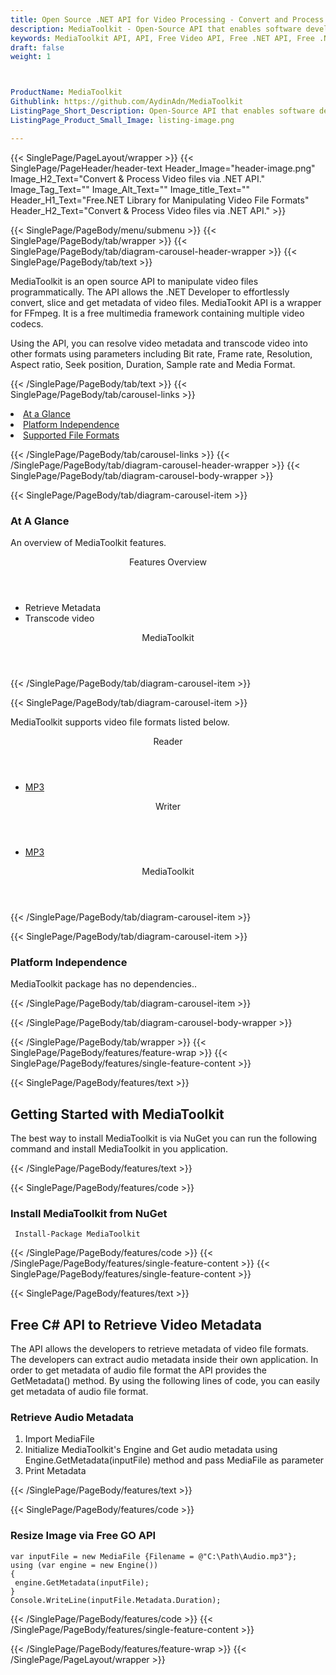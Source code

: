 ```yaml
---
title: Open Source .NET API for Video Processing - Convert and Process Video Files
description: MediaToolkit - Open-Source API that enables software developers to convert and process Video File Formats using .NET applications.
keywords: MediaToolkit API, API, Free Video API, Free .NET API, Free .NET API, Free MP4 API, Open Source MP4 API, Free MP4 .NET, Random .NET API, Free .NET Video, Free Video API
draft: false
weight: 1



ProductName: MediaToolkit
Githublink: https://github.com/AydinAdn/MediaToolkit
ListingPage_Short_Description: Open-Source API that enables software developers to convert and process Video File Formats using .NET applications.
ListingPage_Product_Small_Image: listing-image.png 

---
```


{{< SinglePage/PageLayout/wrapper >}}
{{< SinglePage/PageHeader/header-text
Header_Image="header-image.png"
Image_H2_Text="Convert & Process Video files via .NET API."
Image_Tag_Text=""
Image_Alt_Text=""
Image_title_Text=""
Header_H1_Text="Free.NET Library for Manipulating Video File Formats"
Header_H2_Text="Convert & Process Video files via .NET API." >}}

{{< SinglePage/PageBody/menu/submenu >}}
{{< SinglePage/PageBody/tab/wrapper >}}
{{< SinglePage/PageBody/tab/diagram-carousel-header-wrapper >}}
{{< SinglePage/PageBody/tab/text >}}



<p>MediaToolkit is an open source API to manipulate video files programmatically. The API allows the .NET Developer to effortlessly convert, slice and get metadata of video files. 
MediaTookit API is a wrapper for FFmpeg. It is a free multimedia framework containing multiple video codecs.</p>
<p>Using the API, you can resolve video metadata and transcode video into other formats using parameters including Bit rate, Frame rate, Resolution, Aspect ratio, Seek position, Duration, Sample rate and Media Format.</p>

{{< /SinglePage/PageBody/tab/text >}}
{{< SinglePage/PageBody/tab/carousel-links >}}

<li data-target="#diagramcarousel" data-slide-to="0"><a href="#">At a Glance</a></li>
<li data-target="#diagramcarousel" data-slide-to="2"><a href="#">Platform Independence</a></li>
<li data-target="#diagramcarousel" data-slide-to="1"><a class="activetab" href="#">Supported File Formats</a></li>


{{< /SinglePage/PageBody/tab/carousel-links >}}
{{< /SinglePage/PageBody/tab/diagram-carousel-header-wrapper >}}
{{< SinglePage/PageBody/tab/diagram-carousel-body-wrapper >}}

{{< SinglePage/PageBody/tab/diagram-carousel-item >}}
<h3>At A Glance</h3>
<p>An overview of MediaToolkit features.</p>
<div class="diagram1 d1-poi">
<div class="d1-row">
<div class="d1-col d1-left"><header>Features Overview</header>
<ul>
<li>Retrieve Metadata</li>
<li>Transcode video</li>
</ul>
</div>
<!--/left-->
<div class="d1-col d1-right"> </div>
</div>
<div class="d1-logo" style="border: none;"><header>MediaToolkit</header><footer><small></small></footer></div>
<!--/logo--></div>
<!--/diagram1-->
{{< /SinglePage/PageBody/tab/diagram-carousel-item >}}

{{< SinglePage/PageBody/tab/diagram-carousel-item >}}
<p>MediaToolkit supports video file formats listed below.</p>
<div class="diagram1 d2 d1-poi">
<div class="d1-row">
<div class="d1-col d1-left"><header><i class="fa fa-arrows-v"> </i> Reader</header>
<ul>
<li><a href="https://docs.fileformat.com/audio/mp3/">MP3</a></li>
</ul>
</div>
<!--/left-->
<div class="d1-col d1-right"><header><i class="fa fa-long-arrow-down"> </i> Writer</header>
<ul>
<li><a href="https://docs.fileformat.com/audio/mp3/">MP3</a></li>
</ul>
</div>
<!--/right--></div>
<!--/row-->
<div class="d1-logo" style="border: none;"><header>MediaToolkit</header><footer><small></small></footer></div>
<!--/logo--></div>
<!--/diagram2-->
{{< /SinglePage/PageBody/tab/diagram-carousel-item >}}

{{< SinglePage/PageBody/tab/diagram-carousel-item >}}
<h3>Platform Independence</h3>
<p>MediaToolkit package has no dependencies..</p>
{{< /SinglePage/PageBody/tab/diagram-carousel-item >}}

{{< /SinglePage/PageBody/tab/diagram-carousel-body-wrapper >}}

{{< /SinglePage/PageBody/tab/wrapper >}}
{{< SinglePage/PageBody/features/feature-wrap >}}
{{< SinglePage/PageBody/features/single-feature-content >}}

{{< SinglePage/PageBody/features/text >}}
<h2 class="h2title">Getting Started with MediaToolkit</h2>
<p>The best way to install MediaToolkit is via NuGet you can run the following command and install MediaToolkit in you application.</p>
{{< /SinglePage/PageBody/features/text >}}

{{< SinglePage/PageBody/features/code >}}
<h3>Install MediaToolkit from NuGet</h3>
<pre><code class="html"> Install-Package MediaToolkit</code></pre>


{{< /SinglePage/PageBody/features/code >}}
{{< /SinglePage/PageBody/features/single-feature-content >}}
{{< SinglePage/PageBody/features/single-feature-content >}}

{{< SinglePage/PageBody/features/text >}}
<h2 class="h2title">Free C# API to Retrieve Video Metadata</h2>
<p>The API allows the developers to retrieve metadata of video file formats. The developers can extract audio metadata inside their own application. In order to get metadata of audio file format the API provides the GetMetadata() method. By using the following lines of code, you can easily get metadata of audio file format.</p>
<h3>Retrieve Audio Metadata</h3>
<ol>
<li>Import MediaFile</li>
<li>Initialize MediaToolkit's Engine and Get audio metadata using Engine.GetMetadata(inputFile) method and pass MediaFile as parameter</li>
<li>Print Metadata</li>
</ol>
{{< /SinglePage/PageBody/features/text >}}

{{< SinglePage/PageBody/features/code >}}
<h3>Resize Image via Free GO API</h3>
<pre><code class="c#">var inputFile = new MediaFile {Filename = @"C:\Path\Audio.mp3"};
using (var engine = new Engine())
{
 engine.GetMetadata(inputFile);
}
Console.WriteLine(inputFile.Metadata.Duration);</code></pre>
{{< /SinglePage/PageBody/features/code >}}
{{< /SinglePage/PageBody/features/single-feature-content >}}

{{< /SinglePage/PageBody/features/feature-wrap >}}
{{< /SinglePage/PageLayout/wrapper >}}